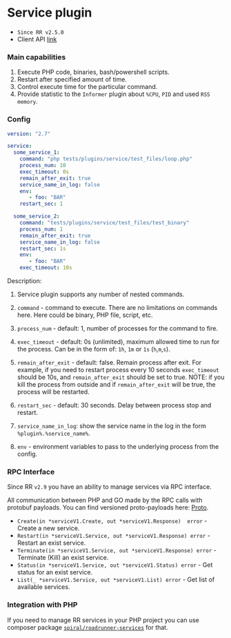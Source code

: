# Service plugin
- `Since RR v2.5.0`
- Client API [link](https://github.com/spiral/roadrunner-services)


### Main capabilities

1. Execute PHP code, binaries, bash/powershell scripts.
2. Restart after specified amount of time.
3. Control execute time for the particular command.
4. Provide statistic to the `Informer` plugin about `%CPU`, `PID` and used `RSS memory`.

### Config

```yaml
version: "2.7"

service:
  some_service_1:
    command: "php tests/plugins/service/test_files/loop.php"
    process_num: 10
    exec_timeout: 0s
    remain_after_exit: true
    service_name_in_log: false
    env:  
       - foo: "BAR"
    restart_sec: 1

  some_service_2:
    command: "tests/plugins/service/test_files/test_binary"
    process_num: 1
    remain_after_exit: true
    service_name_in_log: false
    restart_sec: 1s
    env:
       - foo: "BAR"
    exec_timeout: 10s
```

Description:

1. Service plugin supports any number of nested commands.
2. `command` - command to execute. There are no limitations on commands here. Here could be binary, PHP file, script,
   etc.
3. `process_num` - default: 1, number of processes for the command to fire.
4. `exec_timeout` - default: 0s (unlimited), maximum allowed time to run for the process. Can be in the form of: `1h`, `1m` or `1s` (`h`,`m`,`s`).
5. `remain_after_exit` - default: false. Remain process after exit. For example, if you need to restart process every 10
   seconds
   `exec_timeout` should be 10s, and `remain_after_exit` should be set to true. NOTE: if you kill the process from
   outside and if `remain_after_exit` will be true, the process will be restarted.

6. `restart_sec` - default: 30 seconds. Delay between process stop and restart.
7. `service_name_in_log`: show the service name in the log in the form `%plugin%.%service_name%`.
8. `env` - environment variables to pass to the underlying process from the config.

### RPC Interface

Since RR `v2.9` you have an ability to manage services via RPC interface.

All communication between PHP and GO made by the RPC calls with protobuf payloads. You can find versioned proto-payloads here: [Proto](https://github.com/roadrunner-server/api/blob/master/proto/service/v1/service.proto).

- `Create(in *serviceV1.Create, out *serviceV1.Response)  error` - Create a new service.
- `Restart(in *serviceV1.Service, out *serviceV1.Response) error` - Restart an exist service.
- `Terminate(in *serviceV1.Service, out *serviceV1.Response) error` - Terminate (Kill) an exist service.
- `Status(in *serviceV1.Service, out *serviceV1.Status) error` - Get status for an exist service.
- `List(_ *serviceV1.Service, out *serviceV1.List) error` - Get list of available services.


### Integration with PHP

If you need to manage RR services in your PHP project you can use composer package [`spiral/roadrunner-services`](https://packagist.org/packages/spiral/roadrunner-services) for that.


